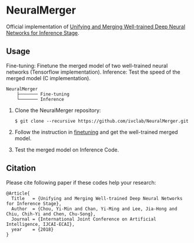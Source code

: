 # NeuralMerger
Official implementation of [Unifying and Merging Well-trained Deep Neural Networks for Inference Stage](https://arxiv.org/abs/1805.04980).

## Usage
Fine-tuning: Finetune the merged model of two well-trained neural networks (Tensorflow implementation).
Inference:   Test the speed of the merged model (C implementation).

    NeuralMerger
        ├─────── Fine-tuning
        └─────── Inference


1. Clone the NeuralMerger repository:

    ```
    $ git clone --recursive https://github.com/ivclab/NeuralMerger.git
    ```

2. Follow the instruction in [finetuning](https://github.com/ivclab/NeuralMerger/tree/master/Fine-tuning) and get the well-trained merged model.

3. Test the merged model on Inference Code.


## Citation
Please cite following paper if these codes help your research:

    @Article{
      Title   = {Unifying and Merging Well-trained Deep Neural Networks for Inference Stage},
      Author  = {Chou, Yi-Min and Chan, Yi-Ming and Lee, Jia-Hong and Chiu, Chih-Yi and Chen, Chu-Song}, 
      Journal = {International Joint Conference on Artificial Intelligence, IJCAI-ECAI},
      year    = {2018}
    }

